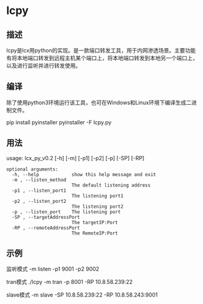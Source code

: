 # lcpy

## 描述

lcpy是lcx用python的实现。是一款端口转发工具，用于内网渗透场景。主要功能有将本地端口转发到远程主机某个端口上，将本地端口转发到本地另一个端口上，以及进行监听并进行转发使用。

## 编译

除了使用python3环境运行该工具，也可在Windows和Linux环境下编译生成二进制文件。

pip install pyinstaller
pyinstaller -F lcpy.py

## 用法

usage: lcx_py_v0.2 [-h] [-m] [-p1] [-p2] [-p] [-SP] [-RP]

```
optional arguments:
  -h, --help            show this help message and exit
  -m , --listen_method 
                        The default listening address
  -p1 , --listen_port1 
                        The listening port1
  -p2 , --listen_port2 
                        The listening port2
  -p , --listen_port    The listening port
  -SP , --targetAddressPort 
                        The targetIP:Port
  -RP , --remoteAddressPort 
                        The RemoteIP:Port
```

## 示例

监听模式
-m listen -p1 9001 -p2 9002

tran模式
./lcpy -m tran -p 8001 -RP 10.8.58.239:22

slave模式
-m slave -SP 10.8.58.239:22 -RP 10.8.58.243:9001

